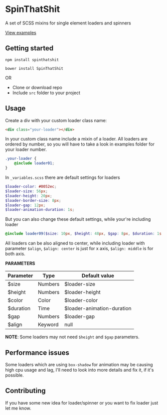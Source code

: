 # SpinThatShit
A set of SCSS mixins for single element loaders and spinners 

[View examples](https://matejkustec.github.io/SpinThatShit/)

## Getting started


```
npm install spinthatshit
```
```
bower install SpinThatShit
```

OR

* Clone or download repo
* Include `src` folder to your project



## Usage

Create a div with your custom loader class name:

```html
<div class="your-loader"></div>
```

In your custom class name include a mixin of a loader. All loaders are ordered by number, so you will have to take a look in examples folder for your loader number.

```scss
.your-loader {
    @include loader01;
}
```

In `_variables.scss` there are default settings for loaders

```scss
$loader-color: #0052ec;
$loader-size: 56px;
$loader-height: 20px;
$loader-border-size: 8px;
$loader-gap: 12px;
$loader-animation-duration: 1s;
```

But you can also change these default settings, while your're including loader

```scss
@include loader09($size: 10px, $height: 48px, $gap: 8px, $duration: 1s, $align: middle);
```

All loaders can be also aligned to center, while including loader with parameter `$align`,
`$align: center` is just for x axis, `$align: middle` is for both axis.

**PARAMETERS**

Parameter | Type | Default value
------------ | ------------- | -------------
$size | Numbers | $loader-size
$height | Numbers | $loader-height
$color | Color | $loader-color
$duration | Time | $loader-animation-duration
$gap | Numbers | $loader-gap
$align | Keyword | null

**NOTE**: Some loaders may not need `$height` and `$gap` parameters.

## Performance issues

Some loaders which are using `box-shadow` for animation may be causing high cpu usage and lag, I'll need to look into more details and fix it, if it's possible.


## Contributing

If you have some new idea for loader/spinner or you want to fix loader just let me know.
